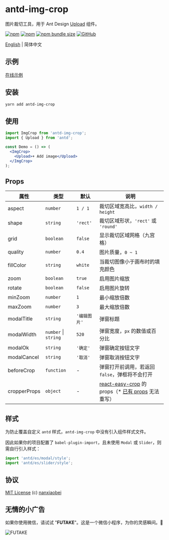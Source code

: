 # antd-img-crop

图片裁切工具，用于 Ant Design [Upload](https://ant.design/components/upload-cn/) 组件。

[![npm](https://img.shields.io/npm/v/antd-img-crop.svg?style=flat-square)](https://www.npmjs.com/package/antd-img-crop)
[![npm](https://img.shields.io/npm/dt/antd-img-crop?style=flat-square)](https://www.npmtrends.com/antd-img-crop)
[![npm bundle size](https://img.shields.io/bundlephobia/minzip/antd-img-crop?style=flat-square)](https://bundlephobia.com/result?p=antd-img-crop)
[![GitHub](https://img.shields.io/github/license/nanxiaobei/antd-img-crop?style=flat-square)](https://github.com/nanxiaobei/antd-img-crop/blob/master/LICENSE)

[English](./README.md) | 简体中文

## 示例

[在线示例](https://codesandbox.io/s/antd-img-crop-4qoom5p9x4)

## 安装

```sh
yarn add antd-img-crop
```

## 使用

```jsx harmony
import ImgCrop from 'antd-img-crop';
import { Upload } from 'antd';

const Demo = () => (
  <ImgCrop>
    <Upload>+ Add image</Upload>
  </ImgCrop>
);
```

## Props

| 属性         | 类型                 | 默认         | 说明                                                   |
| ------------ | -------------------- | ------------ | ------------------------------------------------------ |
| aspect       | `number`             | `1 / 1`      | 裁切区域宽高比，`width / height`                       |
| shape        | `string`             | `'rect'`     | 裁切区域形状，`'rect'` 或 `'round'`                    |
| grid         | `boolean`            | `false`      | 显示裁切区域网格（九宫格）                             |
| quality      | `number`             | `0.4`        | 图片质量，`0 ~ 1`                                      |
| fillColor    | `string`             | `white`      | 当裁切图像小于画布时的填充颜色                         |
| zoom         | `boolean`            | `true`       | 启用图片缩放                                           |
| rotate       | `boolean`            | `false`      | 启用图片旋转                                           |
| minZoom      | `number`             | `1`          | 最小缩放倍数                                           |
| maxZoom      | `number`             | `3`          | 最大缩放倍数                                           |
| modalTitle   | `string`             | `'编辑图片'` | 弹窗标题                                               |
| modalWidth   | `number` \| `string` | `520`        | 弹窗宽度，`px` 的数值或百分比                          |
| modalOk      | `string`             | `'确定'`     | 弹窗确定按钮文字                                       |
| modalCancel  | `string`             | `'取消'`     | 弹窗取消按钮文字                                       |
| beforeCrop   | `function`           | -            | 弹窗打开前调用，若返回 `false`，弹框将不会打开         |
| cropperProps | `object`             | -            | [react-easy-crop] 的 props（\* [已有 props] 无法重写） |

## 样式

为防止覆盖自定义 `antd` 样式，`antd-img-crop` 中没有引入组件样式文件。

因此如果你的项目配置了 `babel-plugin-import`，且未使用 `Modal` 或 `Slider`，则需自行引入样式：

```js
import 'antd/es/modal/style';
import 'antd/es/slider/style';
```

## 协议

[MIT License](https://github.com/nanxiaobei/antd-img-crop/blob/master/LICENSE) (c) [nanxiaobei](https://mrlee.me/)

[react-easy-crop]: https://github.com/ricardo-ch/react-easy-crop#props
[已有 props]: https://github.com/nanxiaobei/antd-img-crop/blob/master/src/index.jsx#L67-L83

## 无情的小广告

如果你使用微信，请试试 "**FUTAKE**"。这是一个微信小程序，为你的灵感瞬间。🌈

![FUTAKE](https://s3.jpg.cm/2021/04/19/TWOp8.jpg)
